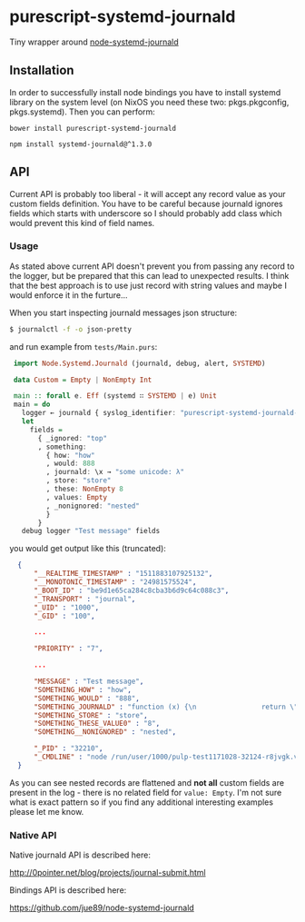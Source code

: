 # purescript-systemd-journald

Tiny wrapper around [node-systemd-journald](https://github.com/jue89/node-systemd-journald)

## Installation

In order to successfully install node bindings you have to install systemd library on the system level (on NixOS you need these two: pkgs.pkgconfig, pkgs.systemd).
Then you can perform:

```
bower install purescript-systemd-journald

npm install systemd-journald@^1.3.0
```

## API

Current API is probably too liberal - it will accept any record value as your custom fields definition. You have to be careful because  journald ignores fields which starts with underscore so I should probably add class which would prevent this kind of field names.

### Usage

As stated above current API doesn't prevent you from passing any record to the logger, but be prepared that this can lead to unexpected results. I think that the best approach is to use just record with string values and maybe I would enforce it in the furture...

When you start inspecting journald messages json structure:

  ```bash
  $ journalctl -f -o json-pretty
  ```

and run example from `tests/Main.purs`:

   ```purescript
    import Node.Systemd.Journald (journald, debug, alert, SYSTEMD)

    data Custom = Empty | NonEmpty Int

    main :: forall e. Eff (systemd ∷ SYSTEMD | e) Unit
    main = do
      logger ← journald { syslog_identifier: "purescript-systemd-journald-tests"  }
      let
        fields =
          { _ignored: "top"
          , something:
            { how: "how"
            , would: 888
            , journald: \x → "some unicode: λ"
            , store: "store"
            , these: NonEmpty 8
            , values: Empty
            , _nonignored: "nested"
            }
          }
      debug logger "Test message" fields
   ```

you would get output like this (truncated):


  ```json
    {
        "__REALTIME_TIMESTAMP" : "1511883107925132",
        "__MONOTONIC_TIMESTAMP" : "24981575524",
        "_BOOT_ID" : "be9d1e65ca284c8cba3b6d9c64c088c3",
        "_TRANSPORT" : "journal",
        "_UID" : "1000",
        "_GID" : "100",

        ...

        "PRIORITY" : "7",

        ...

        "MESSAGE" : "Test message",
        "SOMETHING_HOW" : "how",
        "SOMETHING_WOULD" : "888",
        "SOMETHING_JOURNALD" : "function (x) {\n                return \"some unicode: \\u03bb\";\n            }",
        "SOMETHING_STORE" : "store",
        "SOMETHING_THESE_VALUE0" : "8",
        "SOMETHING__NONIGNORED" : "nested",

        "_PID" : "32210",
        "_CMDLINE" : "node /run/user/1000/pulp-test1171028-32124-r8jvgk.v8ogrxusor.js",
    }
  ```

As you can see nested records are flattened and __not all__ custom fields are present in the log - there is no related field for ```value: Empty```. I'm not sure what is exact pattern so if you find any additional interesting examples please let me know.


### Native API

Native journald API is described here:

http://0pointer.net/blog/projects/journal-submit.html

Bindings API is described here:

https://github.com/jue89/node-systemd-journald
